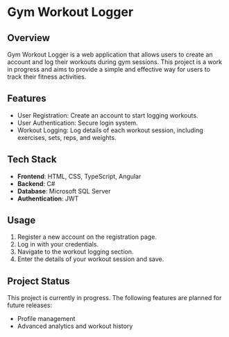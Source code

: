 # Gym Workout Logger

## Overview
Gym Workout Logger is a web application that allows users to create an account and log their workouts during gym sessions. This project is a work in progress and aims to provide a simple and effective way for users to track their fitness activities.

## Features
- User Registration: Create an account to start logging workouts.
- User Authentication: Secure login system.
- Workout Logging: Log details of each workout session, including exercises, sets, reps, and weights.

## Tech Stack
- **Frontend**: HTML, CSS, TypeScript, Angular
- **Backend**: C#
- **Database**: Microsoft SQL Server
- **Authentication**: JWT

## Usage

1. Register a new account on the registration page.
2. Log in with your credentials.
3. Navigate to the workout logging section.
4. Enter the details of your workout session and save.

## Project Status

This project is currently in progress. The following features are planned for future releases:
- Profile management
- Advanced analytics and workout history
